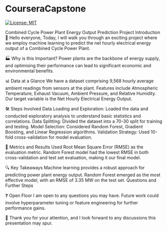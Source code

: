 # CourseraCapstone

[![License: MIT](https://img.shields.io/badge/License-MIT-yellow.svg)](https://opensource.org/licenses/MIT)

Combined Cycle Power Plant Energy Output Prediction Project
Introduction
👋 Hello everyone,
Today, I will walk you through an exciting project where we employ machine learning to predict the net hourly electrical energy output of a Combined Cycle Power Plant.

🏭 Why is this Important?
Power plants are the backbone of energy supply, and optimising their performance can lead to significant economic and environmental benefits.

📊 Data at a Glance
We have a dataset comprising 9,568 hourly average ambient readings from sensors at the plant.
Features include Atmospheric Temperature, Exhaust Vacuum, Ambient Pressure, and Relative Humidity.
Our target variable is the Net Hourly Electrical Energy Output.

🛠 Steps Involved
Data Loading and Exploration: Loaded the data and conducted exploratory analysis to understand basic statistics and correlations.
Data Splitting: Divided the dataset into a 70-30 split for training and testing.
Model Selection: Considered Random Forest, Gradient Boosting, and Linear Regression algorithms.
Validation Strategy: Used 10-fold cross-validation for model evaluation.

🎯 Metrics and Results
Used Root Mean Square Error (RMSE) as the evaluation metric.
Random Forest model had the lowest RMSE in both cross-validation and test set evaluation, making it our final model.

🔍 Key Takeaways
Machine learning provides a robust approach for predicting power plant energy output.
Random Forest emerged as the most effective model, with an RMSE of 3.35 MW on the test set.
Questions and Further Steps

❓ Open Floor
I am open to any questions you may have.
Future work could involve hyperparameter tuning or feature engineering for further performance gains.

👋 Thank you for your attention, and I look forward to any discussions this presentation may spur.

